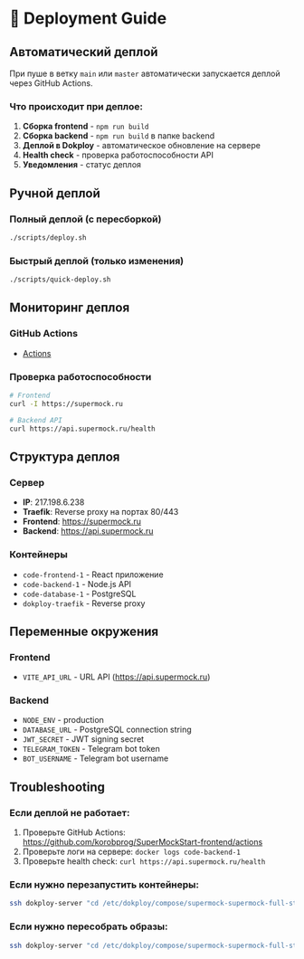 # 🚀 Deployment Guide

## Автоматический деплой

При пуше в ветку `main` или `master` автоматически запускается деплой через GitHub Actions.

### Что происходит при деплое:

1. **Сборка frontend** - `npm run build`
2. **Сборка backend** - `npm run build` в папке backend
3. **Деплой в Dokploy** - автоматическое обновление на сервере
4. **Health check** - проверка работоспособности API
5. **Уведомления** - статус деплоя

## Ручной деплой

### Полный деплой (с пересборкой)

```bash
./scripts/deploy.sh
```

### Быстрый деплой (только изменения)

```bash
./scripts/quick-deploy.sh
```

## Мониторинг деплоя

### GitHub Actions

- [Actions](https://github.com/korobprog/SuperMockStart-frontend/actions)

### Проверка работоспособности

```bash
# Frontend
curl -I https://supermock.ru

# Backend API
curl https://api.supermock.ru/health
```

## Структура деплоя

### Сервер

- **IP**: 217.198.6.238
- **Traefik**: Reverse proxy на портах 80/443
- **Frontend**: https://supermock.ru
- **Backend**: https://api.supermock.ru

### Контейнеры

- `code-frontend-1` - React приложение
- `code-backend-1` - Node.js API
- `code-database-1` - PostgreSQL
- `dokploy-traefik` - Reverse proxy

## Переменные окружения

### Frontend

- `VITE_API_URL` - URL API (https://api.supermock.ru)

### Backend

- `NODE_ENV` - production
- `DATABASE_URL` - PostgreSQL connection string
- `JWT_SECRET` - JWT signing secret
- `TELEGRAM_TOKEN` - Telegram bot token
- `BOT_USERNAME` - Telegram bot username

## Troubleshooting

### Если деплой не работает:

1. Проверьте GitHub Actions: https://github.com/korobprog/SuperMockStart-frontend/actions
2. Проверьте логи на сервере: `docker logs code-backend-1`
3. Проверьте health check: `curl https://api.supermock.ru/health`

### Если нужно перезапустить контейнеры:

```bash
ssh dokploy-server "cd /etc/dokploy/compose/supermock-supermock-full-stack-yrvopu/code && docker-compose restart"
```

### Если нужно пересобрать образы:

```bash
ssh dokploy-server "cd /etc/dokploy/compose/supermock-supermock-full-stack-yrvopu/code && docker-compose down && docker-compose up -d --build"
```
